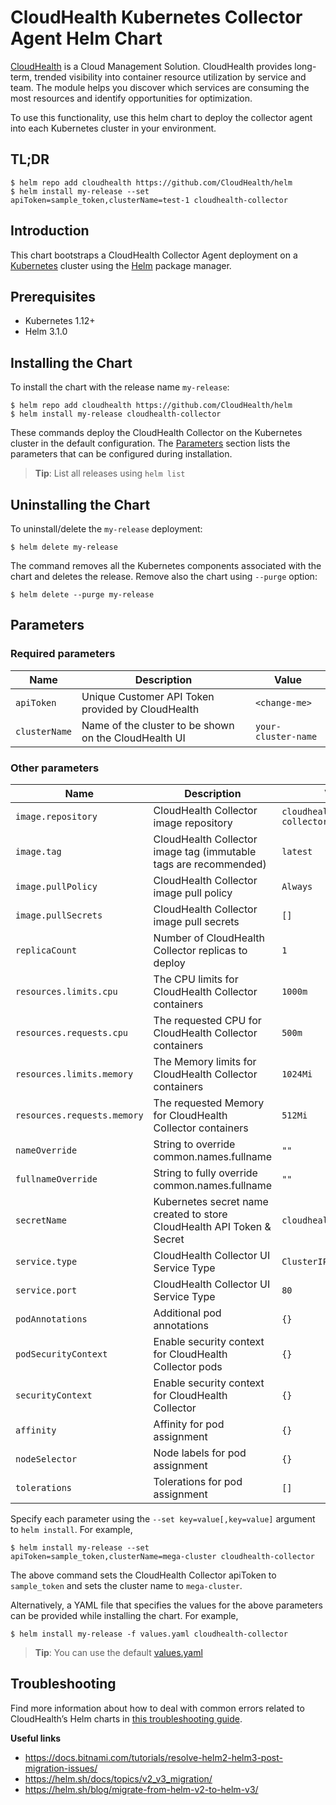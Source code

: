 <!-- Copyright 2021 VMware, Inc. -->
<!-- SPDX-License-Identifier: Apache-2.0 -->
# CloudHealth Kubernetes Collector Agent Helm Chart

[CloudHealth](https://www.cloudhealthtech.com/) is a Cloud Management Solution. CloudHealth provides long-term, trended visibility into container resource utilization by service and team. The module helps you discover which services are consuming the most resources and identify opportunities for optimization.

To use this functionality, use this helm chart to deploy the collector agent into each Kubernetes cluster in your environment.

## TL;DR

```console
$ helm repo add cloudhealth https://github.com/CloudHealth/helm
$ helm install my-release --set apiToken=sample_token,clusterName=test-1 cloudhealth-collector
```

## Introduction

This chart bootstraps a CloudHealth Collector Agent deployment on a [Kubernetes](http://kubernetes.io) cluster using the [Helm](https://helm.sh) package manager.

## Prerequisites

- Kubernetes 1.12+
- Helm 3.1.0

## Installing the Chart

To install the chart with the release name `my-release`:

```console
$ helm repo add cloudhealth https://github.com/CloudHealth/helm
$ helm install my-release cloudhealth-collector
```

These commands deploy the CloudHealth Collector on the Kubernetes cluster in the default configuration. The [Parameters](#parameters) section lists the parameters that can be configured during installation.

> **Tip**: List all releases using `helm list`

## Uninstalling the Chart

To uninstall/delete the `my-release` deployment:

```console
$ helm delete my-release
```
The command removes all the Kubernetes components associated with the chart and deletes the release. Remove also the chart using `--purge` option:

```console
$ helm delete --purge my-release
```

## Parameters

### Required parameters

| Name                     | Description                                                                             | Value           |
| ------------------------ | --------------------------------------------------------------------------------------- | --------------- |
| `apiToken`            | Unique Customer API Token provided by CloudHealth                                                             | `<change-me>`            |
| `clusterName`           | Name of the cluster to be shown on the CloudHealth UI                                      | `your-cluster-name`            |


### Other parameters

| Name                        | Description                                                                                  | Value                 |
| --------------------------- | -------------------------------------------------------------------------------------------- | --------------------- |
| `image.repository`          | CloudHealth Collector image repository                                                            | `cloudhealth/container-collector`      |
| `image.tag`                 | CloudHealth Collector image tag (immutable tags are recommended)                                  | `latest` |
| `image.pullPolicy`          | CloudHealth Collector image pull policy                                                           | `Always`        |
| `image.pullSecrets`         | CloudHealth Collector image pull secrets                                                          | `[]`                  |
| `replicaCount`                          | Number of CloudHealth Collector replicas to deploy                                             | `1`|
| `resources.limits.cpu`                      | The CPU limits for CloudHealth Collector containers                                      | `1000m`            |
| `resources.requests.cpu`                    | The requested CPU for CloudHealth Collector containers                                   | `500m`            |
| `resources.limits.memory`                      | The Memory limits for CloudHealth Collector containers                                      | `1024Mi`            |
| `resources.requests.memory`                    | The requested Memory for CloudHealth Collector containers                                   | `512Mi`            |
| `nameOverride`       | String to override common.names.fullname                                          | `""`            |
| `fullnameOverride`       | String to fully override common.names.fullname                                          | `""`            |
| `secretName`       | Kubernetes secret name created to store CloudHealth API Token & Secret                                         | `cloudhealth-config`            |
| `service.type`                  | CloudHealth Collector UI Service Type                                                                                                 | `ClusterIP`              |
| `service.port`                  | CloudHealth Collector UI Service Type                                                                                                 | `80`              |
| `podAnnotations`                        | Additional pod annotations                                                                | `{}`            |
| `podSecurityContext`            | Enable security context for CloudHealth Collector pods                                         | `{}`          |
| `securityContext`            | Enable security context for CloudHealth Collector                                         | `{}`          |
| `affinity`                              | Affinity for pod assignment                                                               | `{}`            |
| `nodeSelector`                          | Node labels for pod assignment                                                            | `{}`            |
| `tolerations`                           | Tolerations for pod assignment                                                            | `[]`            |


Specify each parameter using the `--set key=value[,key=value]` argument to `helm install`. For example,

```console
$ helm install my-release --set apiToken=sample_token,clusterName=mega-cluster cloudhealth-collector
```

The above command sets the CloudHealth Collector apiToken to `sample_token` and sets the cluster name to `mega-cluster`.

Alternatively, a YAML file that specifies the values for the above parameters can be provided while installing the chart. For example,

```console
$ helm install my-release -f values.yaml cloudhealth-collector
```

> **Tip**: You can use the default [values.yaml](values.yaml)

## Troubleshooting

Find more information about how to deal with common errors related to CloudHealth’s Helm charts in [this troubleshooting guide](https://docs.bitnami.com/general/how-to/troubleshoot-helm-chart-issues).

**Useful links**

- https://docs.bitnami.com/tutorials/resolve-helm2-helm3-post-migration-issues/
- https://helm.sh/docs/topics/v2_v3_migration/
- https://helm.sh/blog/migrate-from-helm-v2-to-helm-v3/


